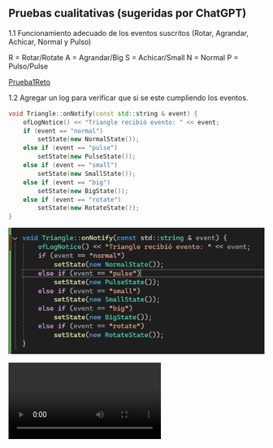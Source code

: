 ## Pruebas cualitativas (sugeridas por ChatGPT)

1.1 Funcionamiento adecuado de los eventos suscritos (Rotar, Agrandar, Achicar, Normal y Pulso)

R = Rotar/Rotate
A = Agrandar/Big
S = Achicar/Small
N = Normal
P = Pulso/Pulse

[Prueba1Reto](https://upbeduco-my.sharepoint.com/:v:/g/personal/samuel_gomeze_upb_edu_co/ESe7agkdCiRAtjKHsc6JabsBshfRBnwfjNX8jjnAPBEgGg?nav=eyJyZWZlcnJhbEluZm8iOnsicmVmZXJyYWxBcHAiOiJPbmVEcml2ZUZvckJ1c2luZXNzIiwicmVmZXJyYWxBcHBQbGF0Zm9ybSI6IldlYiIsInJlZmVycmFsTW9kZSI6InZpZXciLCJyZWZlcnJhbFZpZXciOiJNeUZpbGVzTGlua0NvcHkifX0&e=yvi1yU)

1.2 Agregar un log para verificar que si se este cumpliendo los eventos.

```cpp
void Triangle::onNotify(const std::string & event) {
	ofLogNotice() << "Triangle recibió evento: " << event;
	if (event == "normal")
		setState(new NormalState());
	else if (event == "pulse")
		setState(new PulseState());
	else if (event == "small")
		setState(new SmallState());
	else if (event == "big")
		setState(new BigState());
	else if (event == "rotate")
		setState(new RotateState());
}
```

![alt text](image.png)

<video controls src="20251009-0257-12.4464699.mp4" title="Title"></video>